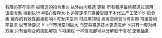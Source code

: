 有限的寄存空间 被精选的指令集♋︎ 从外向内精选 更新
所有程序最终都通过调用该指令集 得到执行
#核心缓存大小 运算速率♊︎直接受限于本代生产工艺♈︎♉︎
指令集 缓存的有效性直接影响♌︎可发挥空间 可应用领域
发挥空间受♍︎可实用 可接受帧率要求 受市场要求
♓︎→♈︎市场空间巨大 而交易紧追技术更迭进步
♑︎只有一套对峙方案 只有全吻合的钥匙解锁
♋︎可编程 一种情况都可以分解若干情况 逻辑抽象
